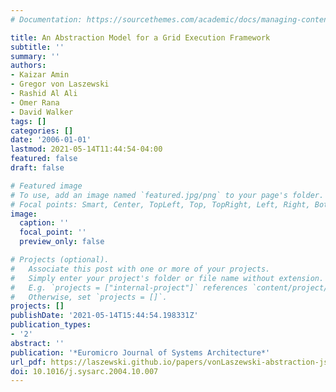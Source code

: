 ```yaml
---
# Documentation: https://sourcethemes.com/academic/docs/managing-content/

title: An Abstraction Model for a Grid Execution Framework
subtitle: ''
summary: ''
authors:
- Kaizar Amin
- Gregor von Laszewski
- Rashid Al Ali
- Omer Rana
- David Walker
tags: []
categories: []
date: '2006-01-01'
lastmod: 2021-05-14T11:44:54-04:00
featured: false
draft: false

# Featured image
# To use, add an image named `featured.jpg/png` to your page's folder.
# Focal points: Smart, Center, TopLeft, Top, TopRight, Left, Right, BottomLeft, Bottom, BottomRight.
image:
  caption: ''
  focal_point: ''
  preview_only: false

# Projects (optional).
#   Associate this post with one or more of your projects.
#   Simply enter your project's folder or file name without extension.
#   E.g. `projects = ["internal-project"]` references `content/project/deep-learning/index.md`.
#   Otherwise, set `projects = []`.
projects: []
publishDate: '2021-05-14T15:44:54.198331Z'
publication_types:
- '2'
abstract: ''
publication: '*Euromicro Journal of Systems Architecture*'
url_pdf: https://laszewski.github.io/papers/vonLaszewski-abstraction-jsa.pdf
doi: 10.1016/j.sysarc.2004.10.007
---
```

